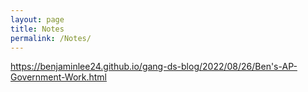 ```yaml
---
layout: page
title: Notes
permalink: /Notes/
---
```

https://benjaminlee24.github.io/gang-ds-blog/2022/08/26/Ben's-AP-Government-Work.html
